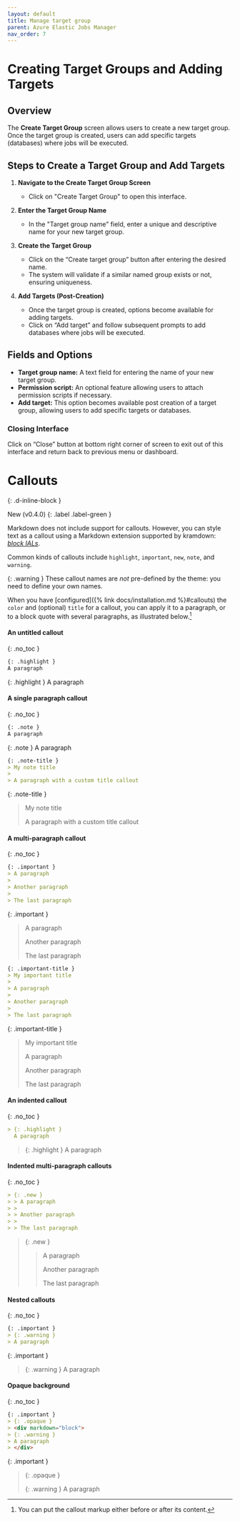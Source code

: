 ```yaml
---
layout: default
title: Manage target group
parent: Azure Elastic Jobs Manager
nav_order: 7
---
```

# Creating Target Groups and Adding Targets

## Overview
The **Create Target Group** screen allows users to create a new target group. Once the target group is created, users can add specific targets (databases) where jobs will be executed.

## Steps to Create a Target Group and Add Targets

1. **Navigate to the Create Target Group Screen**
   - Click on "Create Target Group" to open this interface.

2. **Enter the Target Group Name**
   - In the "Target group name" field, enter a unique and descriptive name for your new target group.

3. **Create the Target Group**
   - Click on the “Create target group” button after entering the desired name.
   - The system will validate if a similar named group exists or not, ensuring uniqueness.

4. **Add Targets (Post-Creation)**
    - Once the target group is created, options become available for adding targets.
    - Click on “Add target” and follow subsequent prompts to add databases where jobs will be executed.

## Fields and Options

- **Target group name:** A text field for entering the name of your new target group.
- **Permission script:** An optional feature allowing users to attach permission scripts if necessary.
- **Add target:** This option becomes available post creation of a target group, allowing users to add specific targets or databases.

### Closing Interface
Click on “Close” button at bottom right corner of screen to exit out of this interface and return back to previous menu or dashboard.


# Callouts
{: .d-inline-block }

New (v0.4.0)
{: .label .label-green }

Markdown does not include support for callouts. However, you can style text as a callout using a Markdown extension supported by kramdown: [*block IALs*](https://kramdown.gettalong.org/quickref.html#block-attributes).

Common kinds of callouts include `highlight`, `important`, `new`, `note`, and `warning`.

{: .warning }
These callout names are *not* pre-defined by the theme: you need to define your own names.

When you have [configured]({% link docs/installation.md %}#callouts) the  `color` and (optional) `title` for a callout, you can apply it to a paragraph, or to a block quote with several paragraphs, as illustrated below.[^postfix]

[^postfix]:
    You can put the callout markup either before or after its content.

#### An untitled callout
{: .no_toc }

```markdown
{: .highlight }
A paragraph
```

{: .highlight }
A paragraph


#### A single paragraph callout
{: .no_toc }

```markdown
{: .note }
A paragraph
```

{: .note }
A paragraph

```markdown
{: .note-title }
> My note title
>
> A paragraph with a custom title callout
```

{: .note-title }
> My note title
>
> A paragraph with a custom title callout

#### A multi-paragraph callout
{: .no_toc }

```markdown
{: .important }
> A paragraph
>
> Another paragraph
>
> The last paragraph
```

{: .important }
> A paragraph
>
> Another paragraph
>
> The last paragraph

```markdown
{: .important-title }
> My important title
>
> A paragraph
>
> Another paragraph
>
> The last paragraph
```

{: .important-title }
> My important title
>
> A paragraph
>
> Another paragraph
>
> The last paragraph

#### An indented callout
{: .no_toc }

```markdown
> {: .highlight }
  A paragraph
```

> {: .highlight }
  A paragraph

#### Indented multi-paragraph callouts
{: .no_toc }

```markdown
> {: .new }
> > A paragraph
> >
> > Another paragraph
> >
> > The last paragraph
```

> {: .new }
> > A paragraph
> >
> > Another paragraph
> >
> > The last paragraph


#### Nested callouts
{: .no_toc }

```markdown
{: .important }
> {: .warning }
> A paragraph
```

{: .important }
> {: .warning }
> A paragraph

#### Opaque background
{: .no_toc }

```markdown
{: .important }
> {: .opaque }
> <div markdown="block">
> {: .warning }
> A paragraph
> </div>
```

{: .important }
> {: .opaque }
> <div markdown="block">
> {: .warning }
> A paragraph
> </div>
